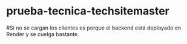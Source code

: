 # prueba-tecnica-techsitemaster

#Si no se cargan los clientes es porque el backend está deployado en Render y se cuelga bastante. 

